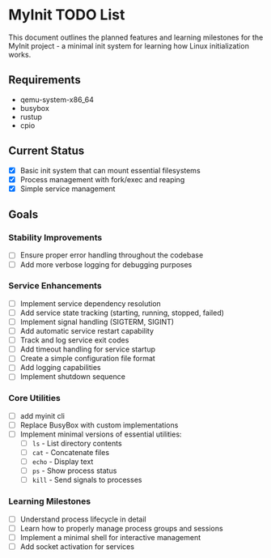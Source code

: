 # MyInit TODO List

This document outlines the planned features and learning milestones for the MyInit project - a minimal init system for learning how Linux initialization works.

## Requirements
- qemu-system-x86_64
- busybox
- rustup
- cpio

## Current Status
- [x] Basic init system that can mount essential filesystems
- [x] Process management with fork/exec and reaping
- [x] Simple service management

## Goals

### Stability Improvements
- [ ] Ensure proper error handling throughout the codebase
- [ ] Add more verbose logging for debugging purposes

### Service Enhancements
- [ ] Implement service dependency resolution
- [ ] Add service state tracking (starting, running, stopped, failed)
- [ ] Implement signal handling (SIGTERM, SIGINT)
- [ ] Add automatic service restart capability
- [ ] Track and log service exit codes
- [ ] Add timeout handling for service startup
- [ ] Create a simple configuration file format
- [ ] Add logging capabilities
- [ ] Implement shutdown sequence

### Core Utilities
- [ ] add myinit cli
- [ ] Replace BusyBox with custom implementations
- [ ] Implement minimal versions of essential utilities:
  - [ ] `ls` - List directory contents
  - [ ] `cat` - Concatenate files
  - [ ] `echo` - Display text
  - [ ] `ps` - Show process status
  - [ ] `kill` - Send signals to processes

### Learning Milestones
- [ ] Understand process lifecycle in detail
- [ ] Learn how to properly manage process groups and sessions
- [ ] Implement a minimal shell for interactive management
- [ ] Add socket activation for services
